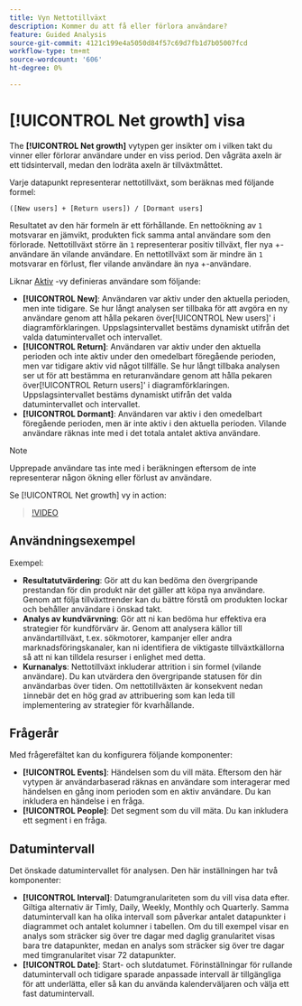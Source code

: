 ```yaml
---
title: Vyn Nettotillväxt
description: Kommer du att få eller förlora användare?
feature: Guided Analysis
source-git-commit: 4121c199e4a5050d84f57c69d7fb1d7b05007fcd
workflow-type: tm+mt
source-wordcount: '606'
ht-degree: 0%

---
```


# [!UICONTROL Net growth] visa

The **[!UICONTROL Net growth]** vytypen ger insikter om i vilken takt du vinner eller förlorar användare under en viss period. Den vågräta axeln är ett tidsintervall, medan den lodräta axeln är tillväxtmåttet.

Varje datapunkt representerar nettotillväxt, som beräknas med följande formel:

`([New users] + [Return users]) / [Dormant users]`

Resultatet av den här formeln är ett förhållande. En nettoökning av `1` motsvarar en jämvikt, produkten fick samma antal användare som den förlorade. Nettotillväxt större än `1` representerar positiv tillväxt, fler nya +-användare än vilande användare. En nettotillväxt som är mindre än `1` motsvarar en förlust, fler vilande användare än nya +-användare.

Liknar [Aktiv](active.md) -vy definieras användare som följande:

* **[!UICONTROL New]**: Användaren var aktiv under den aktuella perioden, men inte tidigare. Se hur långt analysen ser tillbaka för att avgöra en ny användare genom att hålla pekaren över[!UICONTROL New users]&#39; i diagramförklaringen. Uppslagsintervallet bestäms dynamiskt utifrån det valda datumintervallet och intervallet.
* **[!UICONTROL Return]**: Användaren var aktiv under den aktuella perioden och inte aktiv under den omedelbart föregående perioden, men var tidigare aktiv vid något tillfälle. Se hur långt tillbaka analysen ser ut för att bestämma en returanvändare genom att hålla pekaren över[!UICONTROL Return users]&#39; i diagramförklaringen. Uppslagsintervallet bestäms dynamiskt utifrån det valda datumintervallet och intervallet.
* **[!UICONTROL Dormant]**: Användaren var aktiv i den omedelbart föregående perioden, men är inte aktiv i den aktuella perioden. Vilande användare räknas inte med i det totala antalet aktiva användare.

>[!NOTE]
>
>Upprepade användare tas inte med i beräkningen eftersom de inte representerar någon ökning eller förlust av användare.

Se [!UICONTROL Net growth] vy in action:

>[!VIDEO](https://video.tv.adobe.com/v/3421664/?learn=on)

## Användningsexempel

Exempel:

* **Resultatutvärdering**: Gör att du kan bedöma den övergripande prestandan för din produkt när det gäller att köpa nya användare. Genom att följa tillväxttrender kan du bättre förstå om produkten lockar och behåller användare i önskad takt.
* **Analys av kundvärvning**: Gör att ni kan bedöma hur effektiva era strategier för kundförvärv är. Genom att analysera källor till användartillväxt, t.ex. sökmotorer, kampanjer eller andra marknadsföringskanaler, kan ni identifiera de viktigaste tillväxtkällorna så att ni kan tilldela resurser i enlighet med detta.
* **Kurnanalys**: Nettotillväxt inkluderar attrition i sin formel (vilande användare). Du kan utvärdera den övergripande statusen för din användarbas över tiden. Om nettotillväxten är konsekvent nedan `1`innebär det en hög grad av attribuering som kan leda till implementering av strategier för kvarhållande.

## Frågerår

Med frågerefältet kan du konfigurera följande komponenter:

* **[!UICONTROL Events]**: Händelsen som du vill mäta. Eftersom den här vytypen är användarbaserad räknas en användare som interagerar med händelsen en gång inom perioden som en aktiv användare. Du kan inkludera en händelse i en fråga.
* **[!UICONTROL People]**: Det segment som du vill mäta. Du kan inkludera ett segment i en fråga.

## Datumintervall

Det önskade datumintervallet för analysen. Den här inställningen har två komponenter:

* **[!UICONTROL Interval]**: Datumgranulariteten som du vill visa data efter. Giltiga alternativ är Timly, Daily, Weekly, Monthly och Quarterly. Samma datumintervall kan ha olika intervall som påverkar antalet datapunkter i diagrammet och antalet kolumner i tabellen. Om du till exempel visar en analys som sträcker sig över tre dagar med daglig granularitet visas bara tre datapunkter, medan en analys som sträcker sig över tre dagar med timgranularitet visar 72 datapunkter.
* **[!UICONTROL Date]**: Start- och slutdatumet. Förinställningar för rullande datumintervall och tidigare sparade anpassade intervall är tillgängliga för att underlätta, eller så kan du använda kalenderväljaren och välja ett fast datumintervall.
